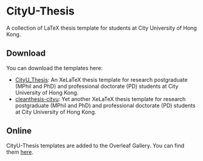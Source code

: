 # CityU-Thesis

A collection of LaTeX thesis template for students at City University of Hong Kong.


## Download
You can download the templates here:
- [CityU_Thesis](https://github.com/huwan/CityU_Thesis): An XeLaTeX thesis template for research postgraduate (MPhil and PhD) and professional doctorate (PD) students at City University of Hong Kong.
- [cleanthesis-cityu](https://github.com/huwan/cleanthesis-cityu): Yet another XeLaTeX thesis template for research postgraduate (MPhil and PhD) and professional doctorate (PD) students at City University of Hong Kong.

## Online
CityU-Thesis templates are added to the Overleaf Gallery. You can find them [here](https://www.overleaf.com/gallery/tagged/cityuhk).
